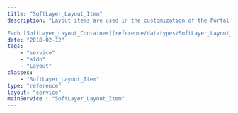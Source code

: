 ```yaml
---
title: "SoftLayer_Layout_Item"
description: "Layout items are used in the customization of the Portal 4 customer experience. 

Each [SoftLayer_Layout_Container](reference/datatypes/SoftLayer_Layout_Container) in the portal contains one or more layout items. These are used to describe elements such as ticket lists. Layout items typically have [SoftLayer_Layout_Preference](reference/datatypes/SoftLayer_Layout_Preference), which can be customized once the container is added to a [SoftLayer_Layout_Profile](reference/datatypes/SoftLayer_Layout_Profile). "
date: "2018-02-12"
tags:
    - "service"
    - "sldn"
    - "Layout"
classes:
    - "SoftLayer_Layout_Item"
type: "reference"
layout: "service"
mainService : "SoftLayer_Layout_Item"
---
```

